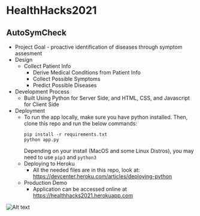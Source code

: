 # HealthHacks2021

## AutoSymCheck

- Project Goal - proactive identification of diseases through symptom assesment
- Design
  - Collect Patient Info
    - Derive Medical Conditions from Patient Info
    - Collect Possible Symptoms
    - Predict Possible Diseases
- Development Process 
  - Built Using Python for Server Side, and HTML, CSS, and Javascript for Client Side
- Deployment
  - To run the app locally, make sure you have python installed. Then, clone this repo and run the below commands:
    ```
    pip install -r requirements.txt
    python app.py
    ```
    Depending on your install (MacOS and some Linux Distros), you may need to use `pip3` and `python3`
  - Deploying to Heroku
    - All the needed files are in this repo, look at: https://devcenter.heroku.com/articles/deploying-python
  - Production Demo
    - Application can be accessed online at https://healthhacks2021.herokuapp.com

![Alt text](/Symptom_Checker_Terms:Conditions.png?raw=true "Optional Title")

